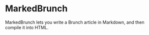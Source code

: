 # MarkedBrunch

MarkedBrunch lets you write a Brunch article in Markdown, and then compile it into HTML.